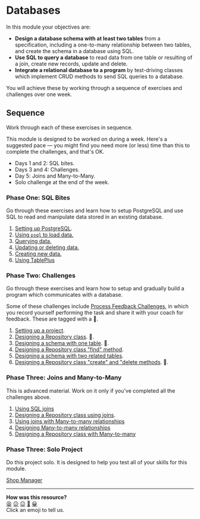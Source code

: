 # Databases

In this module your objectives are:
  * **Design a database schema with at least two tables** from a specification, including a one-to-many relationship between two tables, and create the schema in a database using SQL.
  * **Use SQL to query a database** to read data from one table or resulting of a join, create new records, update and delete.
  * **Integrate a relational database to a program** by test-driving classes which implement CRUD methods to send SQL queries to a database.

You will achieve these by working through a sequence of exercises and challenges over one week.

## Sequence

Work through each of these exercises in sequence.

This module is designed to be worked on during a week. Here's a suggested pace — you might find you need more (or less) time than this to complete the challenges, and that's OK.
 * Days 1 and 2: SQL bites.
 * Days 3 and 4: Challenges.
 * Day 5: Joins and Many-to-Many.
 * Solo challenge at the end of the week.

### Phase One: SQL Bites

Go through these exercises and learn how to setup PostgreSQL and use SQL to read and manipulate data stored in an existing database.

<!-- OMITTED -->

1. [Setting up PostgreSQL](./sql_bites/01_setting_up_database.md).
2. [Using `psql` to load data.](./sql_bites/02_using_psql.md)
3. [Querying data.](./sql_bites/03_querying_data.md)
4. [Updating or deleting data.](./sql_bites/04_updating_and_deleting_date.md)
5. [Creating new data.](./sql_bites/05_creating_new_data.md)
6. [Using TablePlus](./sql_bites/06_using_table_plus.md)

### Phase Two: Challenges

<!-- OMITTED -->

Go through these exercises and learn how to setup and gradually build a program which communicates with a database.

Some of these challenges include [Process Feedback Challenges](https://github.com/makersacademy/golden-square/blob/main/pills/process_feedback_challenges.md), in which you record yourself performing the task and share it with your coach for feedback. These are tagged with a 📡.

1. [Setting up a project](./challenges/01_setting_up_project.md).
2. [Designing a Repository class](./challenges/02_test_driving_model_repository_classes.md). 📡.
3. [Designing a schema with one table](./challenges/03_designing_schema_one_table.md). 📡.
4. [Designing a Repository class "find" method](./challenges/04_test_driving_find_method.md).
5. [Designing a schema with two related tables](./challenges/05_designing_schema_two_tables.md). 
6. [Designing  a Repository class "create" and "delete methods](./challenges/06_test_driving_write_operations.md). 📡.

<!-- OMITTED -->

### Phase Three: Joins and Many-to-Many

This is advanced material. Work on it only if you've completed all the challenges above.

1. [Using SQL joins](./joins/01_using_joins.md)
2. [Designing a Repository class using joins](./joins/02_test_driving_repository_class_with_join.md).
3. [Using joins with Many-to-many relationships](./joins/03_using_joins_with_many_to_many.md)
4. [Designing Many-to-many relationships](./joins/04_designing_many_to_many_relationships.md)
5. [Designing a Repository class with Many-to-many](./joins/05_repository_classes_many_to_many.md)

### Phase Three: Solo Project

Do this project solo. It is designed to help you test all of your skills for this module.

[Shop Manager](./projects/shop_project.md)





<!-- BEGIN GENERATED SECTION DO NOT EDIT -->

---

**How was this resource?**  
[😫](https://airtable.com/shrUJ3t7KLMqVRFKR?prefill_Repository=makersacademy/databases&prefill_File=README.md&prefill_Sentiment=😫) [😕](https://airtable.com/shrUJ3t7KLMqVRFKR?prefill_Repository=makersacademy/databases&prefill_File=README.md&prefill_Sentiment=😕) [😐](https://airtable.com/shrUJ3t7KLMqVRFKR?prefill_Repository=makersacademy/databases&prefill_File=README.md&prefill_Sentiment=😐) [🙂](https://airtable.com/shrUJ3t7KLMqVRFKR?prefill_Repository=makersacademy/databases&prefill_File=README.md&prefill_Sentiment=🙂) [😀](https://airtable.com/shrUJ3t7KLMqVRFKR?prefill_Repository=makersacademy/databases&prefill_File=README.md&prefill_Sentiment=😀)  
Click an emoji to tell us.

<!-- END GENERATED SECTION DO NOT EDIT -->
